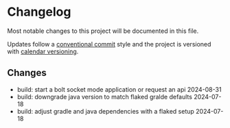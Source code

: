 # Changelog

Most notable changes to this project will be documented in this file.

Updates follow a [conventional commit][commits] style and the project is
versioned with [calendar versioning][calver].

## Changes

- build: start a bolt socket mode application or request an api 2024-08-31
- build: downgrade java version to match flaked gralde defaults 2024-07-18
- build: adjust gradle and java dependencies with a flaked setup 2024-07-18

[calver]: https://calver.org
[commits]: https://www.conventionalcommits.org/en/v1.0.0/

